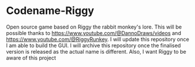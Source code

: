 # Codename-Riggy
Open source game based on Riggy the rabbit monkey's lore.
This will be possible thanks to https://www.youtube.com/@DannoDraws/videos and https://www.youtube.com/@RiggyRunkey. 
I will update this repository once I am able to build the GUI.
I will archive this repository once the finalised version is released as the actual name is different.
Also, I want Riggy to be aware of this project
